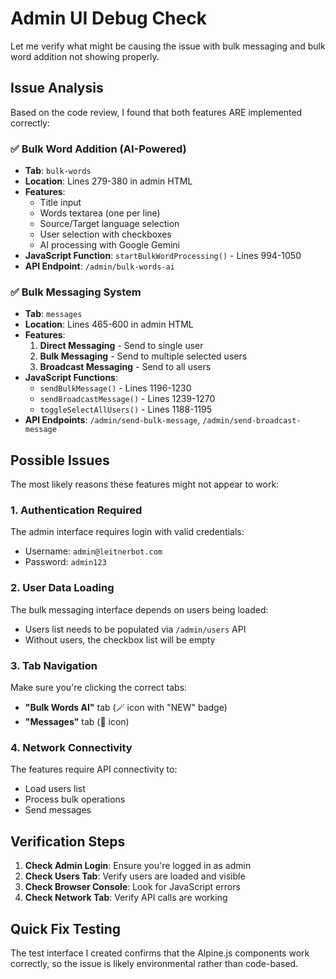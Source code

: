# Admin UI Debug Check

Let me verify what might be causing the issue with bulk messaging and bulk word addition not showing properly.

## Issue Analysis

Based on the code review, I found that both features ARE implemented correctly:

### ✅ Bulk Word Addition (AI-Powered)
- **Tab**: `bulk-words` 
- **Location**: Lines 279-380 in admin HTML
- **Features**: 
  - Title input
  - Words textarea (one per line)
  - Source/Target language selection
  - User selection with checkboxes
  - AI processing with Google Gemini
- **JavaScript Function**: `startBulkWordProcessing()` - Lines 994-1050
- **API Endpoint**: `/admin/bulk-words-ai`

### ✅ Bulk Messaging System
- **Tab**: `messages`
- **Location**: Lines 465-600 in admin HTML
- **Features**:
  1. **Direct Messaging** - Send to single user
  2. **Bulk Messaging** - Send to multiple selected users
  3. **Broadcast Messaging** - Send to all users
- **JavaScript Functions**: 
  - `sendBulkMessage()` - Lines 1196-1230
  - `sendBroadcastMessage()` - Lines 1239-1270
  - `toggleSelectAllUsers()` - Lines 1188-1195
- **API Endpoints**: `/admin/send-bulk-message`, `/admin/send-broadcast-message`

## Possible Issues

The most likely reasons these features might not appear to work:

### 1. Authentication Required
The admin interface requires login with valid credentials:
- Username: `admin@leitnerbot.com`
- Password: `admin123`

### 2. User Data Loading
The bulk messaging interface depends on users being loaded:
- Users list needs to be populated via `/admin/users` API
- Without users, the checkbox list will be empty

### 3. Tab Navigation
Make sure you're clicking the correct tabs:
- **"Bulk Words AI"** tab (🪄 icon with "NEW" badge)
- **"Messages"** tab (📧 icon)

### 4. Network Connectivity
The features require API connectivity to:
- Load users list
- Process bulk operations
- Send messages

## Verification Steps

1. **Check Admin Login**: Ensure you're logged in as admin
2. **Check Users Tab**: Verify users are loaded and visible
3. **Check Browser Console**: Look for JavaScript errors
4. **Check Network Tab**: Verify API calls are working

## Quick Fix Testing

The test interface I created confirms that the Alpine.js components work correctly, so the issue is likely environmental rather than code-based.
